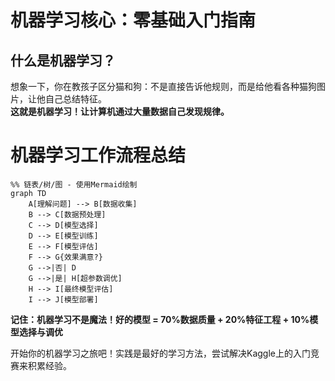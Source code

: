 # 机器学习核心：零基础入门指南

## 什么是机器学习？
想象一下，你在教孩子区分猫和狗：不是直接告诉他规则，而是给他看各种猫狗图片，让他自己总结特征。  
**这就是机器学习！让计算机通过大量数据自己发现规律。**

# 机器学习工作流程总结
```mermaid
%% 链表/树/图 - 使用Mermaid绘制
graph TD
    A[理解问题] --> B[数据收集]
    B --> C[数据预处理]
    C --> D[模型选择]
    D --> E[模型训练]
    E --> F[模型评估]
    F --> G{效果满意?}
    G -->|否| D
    G -->|是| H[超参数调优]
    H --> I[最终模型评估]
    I --> J[模型部署]
```

**记住：机器学习不是魔法！好的模型 = 70%数据质量 + 20%特征工程 + 10%模型选择与调优**   

开始你的机器学习之旅吧！实践是最好的学习方法，尝试解决Kaggle上的入门竞赛来积累经验。
